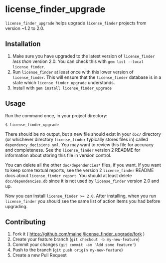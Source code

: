# license_finder_upgrade

`license_finder_upgrade` helps upgrade `license_finder` projects from version
~1.2 to 2.0.

## Installation

1. Make sure you have upgraded to the latest version of `license_finder` _less
   than_ version 2.0. You can check this with `gem list --local license_finder`.
2. Run `license_finder` at least once with this lower version of
   `license_finder`.  This will ensure that the `license_finder` database is in a
   state which `license_finder_upgrade` understands.
3. Install with `gem install license_finder_upgrade`

## Usage

Run the command once, in your project directory:

    $ license_finder_upgrade

There should be no output, but a new file should exist in your `doc/` directory
(or whichever directory `license_finder` typically stores files in) called
`dependency_decisions.yml`.  You may want to review this file for accuracy and
completeness.  See the `license_finder` version 2 README for information about
storing this file in version control.

You can delete all the other `doc/dependencies*` files, if you want.  If you
want to keep some textual reports, see the version 2 `license_finder` README
docs about `license_finder report`.  You should at least delete
`doc/dependencies.db` since it is not used by `license_finder` version 2.0 and
up.

Now you can install `license_finder >= 2.0`.  After installing, when you run
`license_finder` you should see the same list of action items you had before
upgrading.

## Contributing

1. Fork it ( https://github.com/mainej/license_finder_upgrade/fork )
2. Create your feature branch (`git checkout -b my-new-feature`)
3. Commit your changes (`git commit -am 'Add some feature'`)
4. Push to the branch (`git push origin my-new-feature`)
5. Create a new Pull Request
